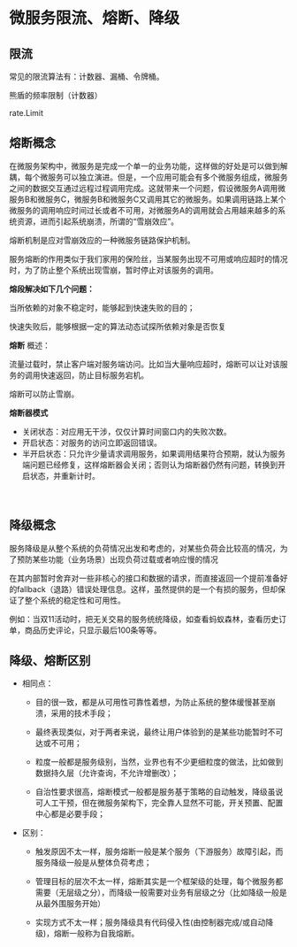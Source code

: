 # 微服务限流、熔断、降级

## 限流

常见的限流算法有：计数器、漏桶、令牌桶。

熊盾的频率限制（计数器）

rate.Limit

## 熔断概念

在微服务架构中，微服务是完成一个单一的业务功能，这样做的好处是可以做到解耦，每个微服务可以独立演进。但是，一个应用可能会有多个微服务组成，微服务之间的数据交互通过远程过程调用完成。这就带来一个问题，假设微服务A调用微服务B和微服务C，微服务B和微服务C又调用其它的微服务。如果调用链路上某个微服务的调用响应时间过长或者不可用，对微服务A的调用就会占用越来越多的系统资源，进而引起系统崩溃，所谓的“雪崩效应”。

熔断机制是应对雪崩效应的一种微服务链路保护机制。

服务熔断的作用类似于我们家用的保险丝，当某服务出现不可用或响应超时的情况时，为了防止整个系统出现雪崩，暂时停止对该服务的调用。

**熔段解决如下几个问题：**

当所依赖的对象不稳定时，能够起到快速失败的目的；

快速失败后，能够根据一定的算法动态试探所依赖对象是否恢复

**熔断**
概述： 

流量过载时，禁止客户端对服务端访问。比如当大量响应超时，熔断可以让对该服务的调用快速返回，防止目标服务宕机。

熔断可以防止雪崩。

**熔断器模式**

- 关闭状态：对应用无干涉，仅仅计算时间窗口内的失败次数。
- 开启状态：对服务的访问立即返回错误。
- 半开启状态：只允许少量请求调用服务，如果调用结果符合预期，就认为服务端问题已经修复，这样熔断器会关闭；否则认为熔断器仍然有问题，转换到开启状态，并重新计时。

　　　　　　　　
## 降级概念

服务降级是从整个系统的负荷情况出发和考虑的，对某些负荷会比较高的情况，为了预防某些功能（业务场景）出现负荷过载或者响应慢的情况

在其内部暂时舍弃对一些非核心的接口和数据的请求，而直接返回一个提前准备好的fallback（退路）错误处理信息。这样，虽然提供的是一个有损的服务，但却保证了整个系统的稳定性和可用性。

例如：当双11活动时，把无关交易的服务统统降级，如查看蚂蚁森林，查看历史订单，商品历史评论，只显示最后100条等等。

## 降级、熔断区别

- 相同点：

    - 目的很一致，都是从可用性可靠性着想，为防止系统的整体缓慢甚至崩溃，采用的技术手段；
    
    - 最终表现类似，对于两者来说，最终让用户体验到的是某些功能暂时不可达或不可用；
    
    - 粒度一般都是服务级别，当然，业界也有不少更细粒度的做法，比如做到数据持久层（允许查询，不允许增删改）；
    
    - 自治性要求很高，熔断模式一般都是服务基于策略的自动触发，降级虽说可人工干预，但在微服务架构下，完全靠人显然不可能，开关预置、配置中心都是必要手段；

- 区别：

    - 触发原因不太一样，服务熔断一般是某个服务（下游服务）故障引起，而服务降级一般是从整体负荷考虑；
    
    - 管理目标的层次不太一样，熔断其实是一个框架级的处理，每个微服务都需要（无层级之分），而降级一般需要对业务有层级之分（比如降级一般是从最外围服务开始）
    
    - 实现方式不太一样；服务降级具有代码侵入性(由控制器完成/或自动降级)，熔断一般称为自我熔断。